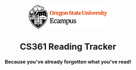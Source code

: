 <div align="center">

![](.github/osuEcampus.png)
# CS361 Reading Tracker
### Because you've already forgotten what you've read!

</div>
